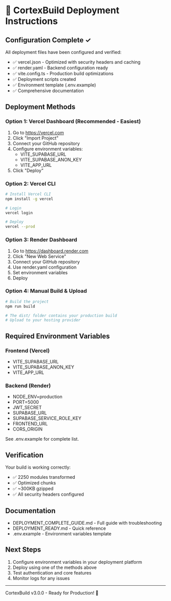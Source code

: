 # 🚀 CortexBuild Deployment Instructions

## Configuration Complete ✓

All deployment files have been configured and verified:
- ✅ vercel.json - Optimized with security headers and caching
- ✅ render.yaml - Backend configuration ready
- ✅ vite.config.ts - Production build optimizations
- ✅ Deployment scripts created
- ✅ Environment template (.env.example)
- ✅ Comprehensive documentation

## Deployment Methods

### Option 1: Vercel Dashboard (Recommended - Easiest)

1. Go to https://vercel.com
2. Click "Import Project"
3. Connect your GitHub repository
4. Configure environment variables:
   - VITE_SUPABASE_URL
   - VITE_SUPABASE_ANON_KEY
   - VITE_APP_URL
5. Click "Deploy"

### Option 2: Vercel CLI

```bash
# Install Vercel CLI
npm install -g vercel

# Login
vercel login

# Deploy
vercel --prod
```

### Option 3: Render Dashboard

1. Go to https://dashboard.render.com
2. Click "New Web Service"
3. Connect your GitHub repository
4. Use render.yaml configuration
5. Set environment variables
6. Deploy

### Option 4: Manual Build & Upload

```bash
# Build the project
npm run build

# The dist/ folder contains your production build
# Upload to your hosting provider
```

## Required Environment Variables

### Frontend (Vercel)
- VITE_SUPABASE_URL
- VITE_SUPABASE_ANON_KEY
- VITE_APP_URL

### Backend (Render)
- NODE_ENV=production
- PORT=5000
- JWT_SECRET
- SUPABASE_URL
- SUPABASE_SERVICE_ROLE_KEY
- FRONTEND_URL
- CORS_ORIGIN

See .env.example for complete list.

## Verification

Your build is working correctly:
- ✅ 2250 modules transformed
- ✅ Optimized chunks
- ✅ ~300KB gzipped
- ✅ All security headers configured

## Documentation

- DEPLOYMENT_COMPLETE_GUIDE.md - Full guide with troubleshooting
- DEPLOYMENT_READY.md - Quick reference
- .env.example - Environment variables template

## Next Steps

1. Configure environment variables in your deployment platform
2. Deploy using one of the methods above
3. Test authentication and core features
4. Monitor logs for any issues

---
CortexBuild v3.0.0 - Ready for Production! 🚀
